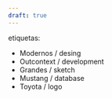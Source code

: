 ```yaml
---
draft: true
---
```

etiquetas:
- Modernos   /  desing
- Outcontext /  development 
- Grandes   /  sketch 
- Mustang  /  database
- Toyota  /  logo


